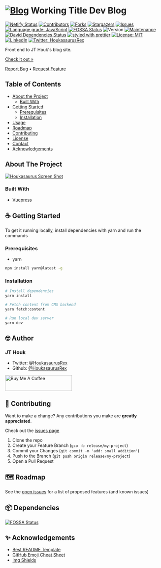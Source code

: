 # [![Blog][logo]][url] Working Title Dev Blog

<!-- PROJECT SHIELDS -->
<!--
*** Reference links are enclosed in brackets [ ] instead of parentheses ( ).
*** https://www.markdownguide.org/basic-syntax/#reference-style-links
*** See bottom of page for list of reference links
-->
[![Netlify Status][netlify-shield]][netlify-url]
[![Contributors][contributors-shield]][contributors-url]
[![Forks][forks-shield]][forks-url]
[![Stargazers][stars-shield]][stars-url]
[![Issues][issues-shield]][issues-url]
[![Language grade: JavaScript][lgtm-shield]][lgtm-url]
[![FOSSA Status][fossa-shield]][fossa-url]
![Version][version-shield]
[![Maintenance][maintenance-shield]][maintenance-url]
[![David Dependencies Status][dependencies-shield]][dependencies-url]
[![styled with prettier][prettier-shield]][prettier-url]
[![License: MIT][license-shield]][license-url]
[![LinkedIn][linkedin-shield]][linkedin-url]
[![Twitter: HoukasaurusRex][twitter-shield]][twitter-url]

Front end to JT Houk's blog site.

[Check it out »][product-url]

[Report Bug][issues-url] • [Request Feature][issues-url]

<!-- TABLE OF CONTENTS -->
## Table of Contents

* [About the Project](#about-the-project)
  * [Built With](#built-with)
* [Getting Started](#getting-started)
  * [Prerequisites](#prerequisites)
  * [Installation](#installation)
* [Usage](#usage)
* [Roadmap](#roadmap)
* [Contributing](#contributing)
* [License](#license)
* [Contact](#contact)
* [Acknowledgements](#acknowledgements)

<!-- ABOUT THE PROJECT -->
## About The Project

[![Houkasaurus Screen Shot][product-screenshot]][product-url]

### Built With

* [Vuepress](https://vuepress.org)

<!-- GETTING STARTED -->
## ☕️ Getting Started

To get it running locally, install dependencies with yarn and run the commands

### Prerequisites

* yarn

```sh
npm install yarn@latest -g
```

### Installation

```sh
# Install dependencies
yarn install

# Fetch content from CMS backend
yarn fetch:content

# Run local dev server
yarn dev
```

## 🤓 Author

### JT Houk

* Twitter: [@HoukasaurusRex][twitter-url]
* Github: [@HoukasaurusRex][github-url]

<a href="https://www.buymeacoffee.com/HoukasaurusRex" target="_blank"><img src="https://cdn.buymeacoffee.com/buttons/default-red.png" alt="Buy Me A Coffee" style="height: 51px !important;width: 217px !important;" ></a>

## 🤝 Contributing

Want to make a change? Any contributions you make are **greatly appreciated**.

Check out the [issues page][issues-url]

1. Clone the repo
2. Create your Feature Branch (`gco -b release/my-project`)
3. Commit your Changes (`git commit -m 'add: small addition'`)
4. Push to the Branch (`git push origin release/my-project`)
5. Open a Pull Request

<!-- ROADMAP -->
## 🗺 Roadmap

See the [open issues][issues-url] for a list of proposed features (and known issues)

<!-- DEPENDENCIES -->
## 📦 Dependencies

[![FOSSA Status][fossa-scan]][fossa-url]

<!-- ACKNOWLEDGEMENTS -->
## ✨ Acknowledgements

* [Best README Template](https://github.com/othneildrew/Best-README-Template/blob/master/README.md)
* [GitHub Emoji Cheat Sheet](https://www.webpagefx.com/tools/emoji-cheat-sheet)
* [Img Shields](https://shields.io)

<!-- MARKDOWN LINKS & IMAGES -->
<!-- https://www.markdownguide.org/basic-syntax/#reference-style-links -->
[logo]: https://res.cloudinary.com/jthouk/image/upload/e_improve,w_30,h_30/v1582802259/Profiles/jt-2d.png
[url]: https://working-title-dev-blog
[github-url]: https://github.com/HoukasaurusRex
[netlify-shield]: https://api.netlify.com/api/v1/badges/db1500c5-d307-4fa7-acd0-60543ece4624/deploy-status
[netlify-url]: https://app.netlify.com/sites/houkasaurus/deploys
[contributors-shield]: https://img.shields.io/github/contributors/HoukasaurusRex/working-title-dev-blog.svg?style=flat-square
[contributors-url]: https://github.com/HoukasaurusRex/working-title-dev-blog/graphs/contributors
[forks-shield]: https://img.shields.io/github/forks/HoukasaurusRex/working-title-dev-blog.svg?style=flat-square
[forks-url]: https://github.com/HoukasaurusRex/working-title-dev-blog/network/members
[stars-shield]: https://img.shields.io/github/stars/HoukasaurusRex/working-title-dev-blog.svg?style=flat-square
[stars-url]: https://github.com/HoukasaurusRex/working-title-dev-blog/stargazers
[issues-shield]: https://img.shields.io/github/issues/HoukasaurusRex/working-title-dev-blog.svg?style=flat-square
[issues-url]: https://github.com/HoukasaurusRex/working-title-dev-blog/issues
[version-shield]: https://img.shields.io/badge/version-1.0.0-blue.svg?cacheSeconds=2592000
[maintenance-shield]: https://img.shields.io/badge/Maintained%3F-yes-green.svg
[maintenance-url]: https://github.com/HoukasaurusRex/houkasaurus/graphs/commit-activity
[dependencies-shield]: https://david-dm.org/HoukasaurusRex/houkasaurus.svg
[dependencies-url]: https://david-dm.org/HoukasaurusRex/houkasaurus
[prettier-shield]: https://img.shields.io/badge/styled_with-prettier-ff69b4.svg
[prettier-url]: https://github.com/prettier/prettier
[linkedin-shield]: https://img.shields.io/badge/-LinkedIn-black.svg?style=flat-square&logo=linkedin&colorB=555
[linkedin-url]: https://www.linkedin.com/in/jt-houk/
[product-screenshot]: ./assets/screen_shot.png
[product-url]: https://working-title-dev-blog
[lgtm-shield]: https://img.shields.io/lgtm/grade/javascript/g/HoukasaurusRex/working-title-dev-blog.svg?logo=lgtm&logoWidth=18
[lgtm-url]: https://lgtm.com/projects/g/HoukasaurusRex/working-title-dev-blog/context:javascript
[fossa-shield]: https://app.fossa.com/api/projects/git%2Bgithub.com%2FHoukasaurusRex%2Fworking-title-dev-blog.svg?type=shield
[fossa-url]: https://app.fossa.com/projects/git%2Bgithub.com%2FHoukasaurusRex%2Fworking-title-dev-blog?ref=badge_shield
[fossa-scan]: https://app.fossa.com/api/projects/git%2Bgithub.com%2FHoukasaurusRex%2Fworking-title-dev-blog.svg?type=large
[license-shield]: https://img.shields.io/badge/License-MIT-yellow.svg
[license-url]: https://opensource.org/licenses/MIT
[twitter-shield]: https://img.shields.io/twitter/follow/HoukasaurusRex.svg?style=social
[twitter-url]: https://twitter.com/HoukasaurusRex